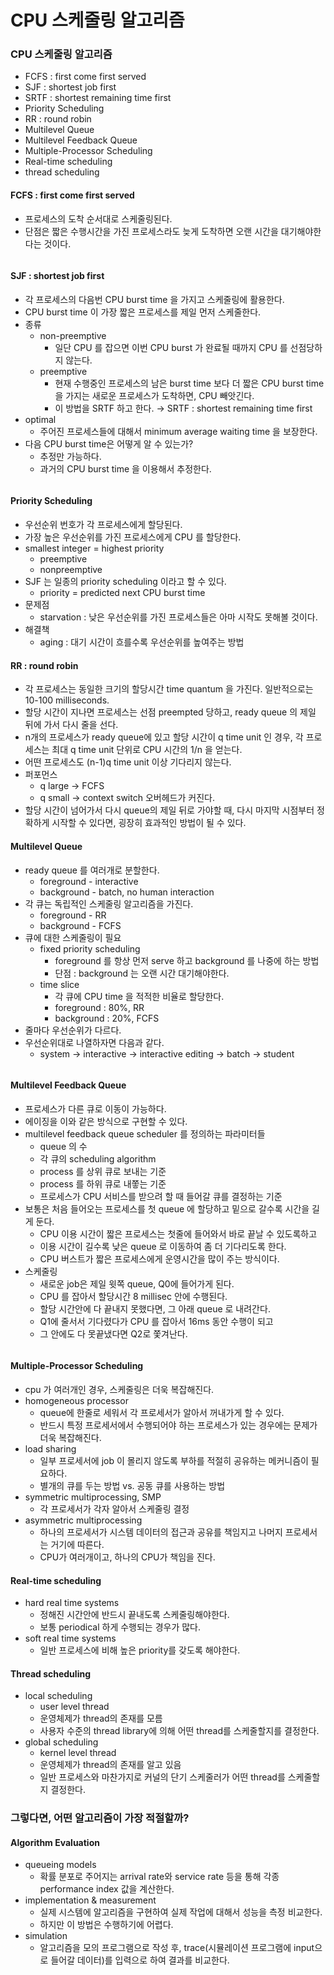 # CPU 스케줄링 알고리즘

### CPU 스케줄링 알고리즘

* FCFS : first come first served
* SJF : shortest job first
* SRTF : shortest remaining time first
* Priority Scheduling
* RR : round robin
* Multilevel Queue
* Multilevel Feedback Queue
* Multiple-Processor Scheduling
* Real-time scheduling
* thread scheduling

#### FCFS : first come first served

* 프로세스의 도착 순서대로 스케줄링된다.
* 단점은 짧은 수행시간을 가진 프로세스라도 늦게 도착하면 오랜 시간을 대기해야한다는 것이다.

<figure><img src="../../.gitbook/assets/image (74).png" alt=""><figcaption></figcaption></figure>

#### SJF : shortest job first

* 각 프로세스의 다음번 CPU burst time 을 가지고 스케줄링에 활용한다.
* CPU burst time 이 가장 짧은 프로세스를 제일 먼저 스케줄한다.
* 종류
  * non-preemptive
    * 일단 CPU 를 잡으면 이번 CPU burst 가 완료될 때까지 CPU 를 선점당하지 않는다.
  * preemptive
    * 현재 수행중인 프로세스의 남은 burst time 보다 더 짧은 CPU burst time 을 가지는 새로운 프로세스가 도착하면, CPU 빼앗긴다.
    * 이 방법을 SRTF 하고 한다. → SRTF : shortest remaining time first
* optimal
  * 주어진 프로세스들에 대해서 minimum average waiting time 을 보장한다.
* 다음 CPU burst time은 어떻게 알 수 있는가?
  * 추정만 가능하다.
  * 과거의 CPU burst time 을 이용해서 추정한다.

<figure><img src="../../.gitbook/assets/image (30).png" alt=""><figcaption></figcaption></figure>

#### Priority Scheduling

* 우선순위 번호가 각 프로세스에게 할당된다.
* 가장 높은 우선순위를 가진 프로세스에게 CPU 를 할당한다.
* smallest integer = highest priority
  * preemptive
  * nonpreemptive
* SJF 는 일종의 priority scheduling 이라고 할 수 있다.
  * priority = predicted next CPU burst time
* 문제점
  * starvation : 낮은 우선순위를 가진 프로세스들은 아마 시작도 못해볼 것이다.
* 해결책
  * aging : 대기 시간이 흐를수록 우선순위를 높여주는 방법

#### RR : round robin

* 각 프로세스는 동일한 크기의 할당시간 time quantum 을 가진다. 일반적으로는 10-100 milliseconds.
* 할당 시간이 지나면 프로세스는 선점 preempted 당하고, ready queue 의 제일 뒤에 가서 다시 줄을 선다.
* n개의 프로세스가 ready queue에 있고 할당 시간이 q time unit 인 경우, 각 프로세스는 최대 q time unit 단위로 CPU 시간의 1/n 을 얻는다.
* 어떤 프로세스도 (n-1)q time unit 이상 기다리지 않는다.
* 퍼포먼스
  * q large → FCFS
  * q small → context switch 오버헤드가 커진다.
* 할당 시간이 넘어가서 다시 queue의 제일 뒤로 가야할 때, 다시 마지막 시점부터 정확하게 시작할 수 있다면, 굉장히 효과적인 방법이 될 수 있다.

#### Multilevel Queue

* ready queue 를 여러개로 분할한다.
  * foreground - interactive
  * background - batch, no human interaction
* 각 큐는 독립적인 스케줄링 알고리즘을 가진다.
  * foreground - RR
  * background - FCFS
* 큐에 대한 스케줄링이 필요
  * fixed priority scheduling
    * foreground 를 항상 먼저 serve 하고 background 를 나중에 하는 방법
    * 단점 : background 는 오랜 시간 대기해야한다.
  * time slice
    * 각 큐에 CPU time 을 적적한 비율로 할당한다.
    * foreground : 80%, RR
    * background : 20%, FCFS
* 줄마다 우선순위가 다르다.
* 우선순위대로 나열하자면 다음과 같다.
  * system → interactive → interactive editing → batch → student

<figure><img src="../../.gitbook/assets/image (7).png" alt=""><figcaption></figcaption></figure>

#### Multilevel Feedback Queue

* 프로세스가 다른 큐로 이동이 가능하다.
* 에이징을 이와 같은 방식으로 구현할 수 있다.
* multilevel feedback queue scheduler 를 정의하는 파라미터들
  * queue 의 수
  * 각 큐의 scheduling algorithm
  * process 를 상위 큐로 보내는 기준
  * process 를 하위 큐로 내쫗는 기준
  * 프로세스가 CPU 서비스를 받으려 할 때 들어갈 큐를 결정하는 기준
* 보통은 처음 들어오는 프로세스를 첫 queue 에 할당하고 밑으로 갈수록 시간을 길게 둔다.
  * CPU 이용 시간이 짧은 프로세스는 첫줄에 들어와서 바로 끝날 수 있도록하고
  * 이용 시간이 길수록 낮은 queue 로 이동하여 좀 더 기다리도록 한다.
  * CPU 버스트가 짧은 프로세스에게 운영시간을 많이 주는 방식이다.
* 스케줄링
  * 새로운 job은 제일 윗쪽 queue, Q0에 들어가게 된다.
  * CPU 를 잡아서 할당시간 8 millisec 안에 수행된다.
  * 할당 시간안에 다 끝내지 못했다면, 그 아래 queue 로 내려간다.
  * Q1에 줄서서 기다렸다가 CPU 를 잡아서 16ms 동안 수행이 되고
  * 그 안에도 다 못끝냈다면 Q2로 쫓겨난다.

<figure><img src="../../.gitbook/assets/image (34).png" alt=""><figcaption></figcaption></figure>

#### Multiple-Processor Scheduling

* cpu 가 여러개인 경우, 스케줄링은 더욱 복잡해진다.
* homogeneous processor
  * queue에 한줄로 세워서 각 프로세서가 알아서 꺼내가게 할 수 있다.
  * 반드시 특정 프로세서에서 수행되어야 하는 프로세스가 있는 경우에는 문제가 더욱 복잡해진다.
* load sharing
  * 일부 프로세서에 job 이 몰리지 않도록 부하를 적절히 공유하는 메커니즘이 필요하다.
  * 별개의 큐를 두는 방법 vs. 공동 큐를 사용하는 방법
* symmetric multiprocessing, SMP
  * 각 프로세서가 각자 알아서 스케줄링 결정
* asymmetric multiprocessing
  * 하나의 프로세서가 시스템 데이터의 접근과 공유를 책임지고 나머지 프로세서는 거기에 따른다.
  * CPU가 여러개이고, 하나의 CPU가 책임을 진다.

#### Real-time scheduling

* hard real time systems
  * 정해진 시간안에 반드시 끝내도록 스케줄링해야한다.
  * 보통 periodical 하게 수행되는 경우가 많다.
* soft real time systems
  * 일반 프로세스에 비해 높은 priority를 갖도록 해야한다.

#### Thread scheduling

* local scheduling
  * user level thread
  * 운영체제가 thread의 존재를 모름
  * 사용자 수준의 thread library에 의해 어떤 thread를 스케줄할지를 결정한다.
* global scheduling
  * kernel level thread
  * 운영체제가 thread의 존재를 알고 있음
  * 일반 프로세스와 마찬가지로 커널의 단기 스케줄러가 어떤 thread를 스케줄할지 결정한다.

### 그렇다면, 어떤 알고리즘이 가장 적절할까?

#### Algorithm Evaluation

* queueing models
  * 확률 분포로 주어지는 arrival rate와 service rate 등을 통해 각종 performance index 값을 계산한다.
* implementation & measurement
  * 실제 시스템에 알고리즘을 구현하여 실제 작업에 대해서 성능을 측정 비교한다.
  * 하지만 이 방법은 수행하기에 어렵다.
* simulation
  * 알고리즘을 모의 프로그램으로 작성 후, trace(시뮬레이션 프로그램에 input으로 들어갈 데이터)를 입력으로 하여 결과를 비교한다.

<figure><img src="../../.gitbook/assets/image (26).png" alt=""><figcaption></figcaption></figure>
